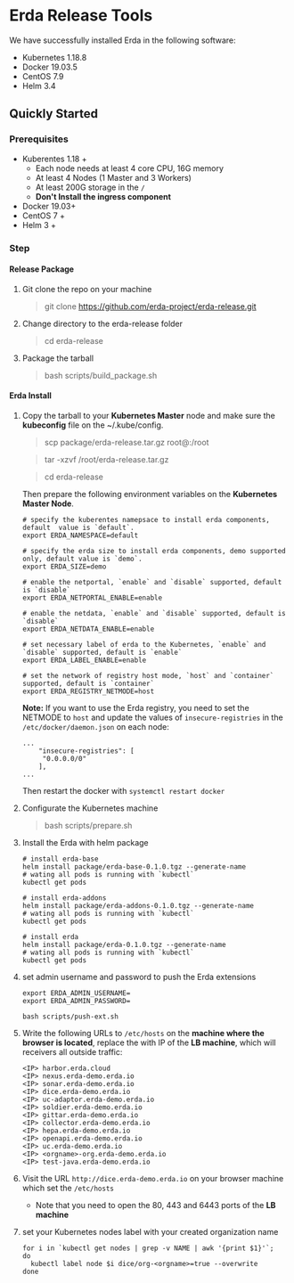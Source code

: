 # Erda Release Tools

We have successfully installed Erda in the following software:

- Kubernetes 1.18.8
- Docker 19.03.5
- CentOS 7.9
- Helm 3.4



## Quickly Started

### Prerequisites

- Kuberentes 1.18 +
  - Each node needs at least 4 core CPU, 16G memory
  - At least 4 Nodes (1 Master and 3 Workers)
  - At least 200G storage in the `/`
  - **Don't Install the ingress component**
- Docker 19.03+
- CentOS 7 +
- Helm 3 +



### Step

#### Release Package

1. Git clone the repo on your machine

   > git clone https://github.com/erda-project/erda-release.git


2. Change directory to the erda-release folder

   > cd erda-release


3. Package the tarball

   > bash scripts/build_package.sh



#### Erda Install

1. Copy the tarball to your  **Kubernetes Master** node and make sure the **kubeconfig** file on the ~/.kube/config.

   > scp package/erda-release.tar.gz root@<hostip>:/root
   
   > tar -xzvf /root/erda-release.tar.gz
   
   > cd erda-release

   
   
   
    Then prepare the following environment variables on the **Kubernetes Master Node**.
   
   ```shell
   # specify the kuberentes namepsace to install erda components, default  value is `default`.
   export ERDA_NAMESPACE=default
   
   # specify the erda size to install erda components, demo supported only, default value is `demo`.
   export ERDA_SIZE=demo
   
   # enable the netportal, `enable` and `disable` supported, default is `disable`
   export ERDA_NETPORTAL_ENABLE=enable
   
   # enable the netdata, `enable` and `disable` supported, default is `disable`
   export ERDA_NETDATA_ENABLE=enable
   
   # set necessary label of erda to the Kubernetes, `enable` and `disable` supported, default is `enable`
   export ERDA_LABEL_ENABLE=enable
   
   # set the network of registry host mode, `host` and `container` supported, default is `container`
   export ERDA_REGISTRY_NETMODE=host
   ```
   
   
   
   **Note:** If you want to use the Erda registry, you need to set the NETMODE to `host` and update the values of  `insecure-registries` in the `/etc/docker/daemon.json` on each node: 
   
   ```shell
   ...
       "insecure-registries": [
        "0.0.0.0/0"
       ],
   ...
   ```
   
   Then restart the docker with `systemctl restart docker`
   
   
   
2. Configurate the Kubernetes machine

   > bash scripts/prepare.sh

   
   
3. Install the Erda with helm package

   ```shell
   # install erda-base
   helm install package/erda-base-0.1.0.tgz --generate-name
   # wating all pods is running with `kubectl`
   kubectl get pods
   
   # install erda-addons
   helm install package/erda-addons-0.1.0.tgz --generate-name
   # wating all pods is running with `kubectl`
   kubectl get pods
   
   # install erda
   helm install package/erda-0.1.0.tgz --generate-name
   # wating all pods is running with `kubectl`
   kubectl get pods
   ```



4. set admin username and password to push the Erda extensions

   ```shell
   export ERDA_ADMIN_USERNAME=
   export ERDA_ADMIN_PASSWORD=
   
   bash scripts/push-ext.sh
   ```
   
   


5. Write the following URLs to `/etc/hosts` on the **machine where the browser is located**, replace the <IP> with IP of the **LB machine**, which will receivers all outside traffic:
   ```
   <IP> harbor.erda.cloud
   <IP> nexus.erda-demo.erda.io
   <IP> sonar.erda-demo.erda.io
   <IP> dice.erda-demo.erda.io
   <IP> uc-adaptor.erda-demo.erda.io
   <IP> soldier.erda-demo.erda.io
   <IP> gittar.erda-demo.erda.io
   <IP> collector.erda-demo.erda.io
   <IP> hepa.erda-demo.erda.io
   <IP> openapi.erda-demo.erda.io
   <IP> uc.erda-demo.erda.io
   <IP> <orgname>-org.erda-demo.erda.io
   <IP> test-java.erda-demo.erda.io
   ```




6. Visit the URL `http://dice.erda-demo.erda.io` on your browser machine which set the `/etc/hosts`

   - Note that you need to open the 80, 443 and 6443 ports of the **LB machine**

     


7. set your Kubernetes nodes label with your created organization name

    ```shell
    for i in `kubectl get nodes | grep -v NAME | awk '{print $1}'`;
    do
      kubectl label node $i dice/org-<orgname>=true --overwrite
    done
    ```